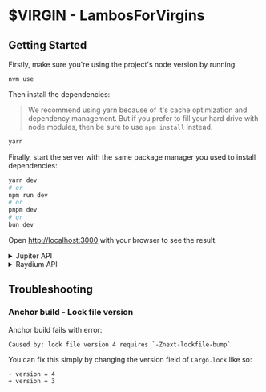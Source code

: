 # $VIRGIN - LambosForVirgins

## Getting Started

Firstly, make sure you're using the project's node version by running:

```bash
nvm use
```

Then install the dependencies:

> We recommend using yarn because of it's cache optimization and dependency management. But if you prefer to fill your hard drive with node modules, then be sure to use `npm install` instead.

```bash
yarn
```

Finally, start the server with the same package manager you used to install dependencies:

```bash
yarn dev
# or
npm run dev
# or
pnpm dev
# or
bun dev
```

Open [http://localhost:3000](http://localhost:3000) with your browser to see the result.

<details>
<summary>Jupiter API</summary>
<a href="https://station.jup.ag/docs/apis/swap-api">Official Documentation</a>
<p>
We use the Jupiter API to fetch token prices, generate a swap quote, and finally create a swap transaction for the user to sign in their wallet.
</p>
</details>

<details>
<summary>Raydium API</summary>
<a href="https://docs.raydium.io/raydium/traders/trade-api">Official Documentation</a>
<p>
We use the Raydium API to fetch token prices, generate a swap quote, and finally create a swap transaction for the user to sign in their wallet.
</p>
</details>

## Troubleshooting

### Anchor build - Lock file version

Anchor build fails with error:

```
Caused by: lock file version 4 requires `-Znext-lockfile-bump`
```

You can fix this simply by changing the version field of `Cargo.lock` like so:

```
- version = 4
+ version = 3
```